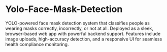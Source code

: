 # Yolo-Face-Mask-Detection
YOLO-powered face mask detection system that classifies people as wearing masks correctly, incorrectly, or not at all. Deployed as a sleek, browser-based web app with powerful backend support. Features include image uploads, high-accuracy detection, and a responsive UI for seamless health compliance monitoring.
